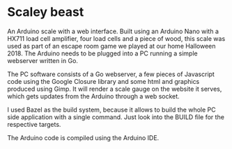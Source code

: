 # Scaley beast

An Arduino scale with a web interface. Built using an Arduino Nano with a HX711 load cell amplifier, 
four load cells and a piece of wood, this scale was used as part of an escape room game we played at our home 
Halloween 2018. The Arduino needs to be plugged into a PC running a simple webserver written in Go.

The PC software consists of a Go webserver, a few pieces of Javascript code using the Google Closure library and some html
and graphics produced using Gimp. It will render a scale gauge on the website it serves, which gets updates from the Arduino
through a web socket.

I used Bazel as the build system, because it allows to build the whole PC side application with a single command.
Just look into the BUILD file for the respective targets.

The Arduino code is compiled using the Arduino IDE.

